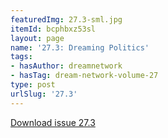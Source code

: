 ```yaml
---
featuredImg: 27.3-sml.jpg
itemId: bcphbxz53sl
layout: page
name: '27.3: Dreaming Politics'
tags:
- hasAuthor: dreamnetwork
- hasTag: dream-network-volume-27
type: post
urlSlug: '27.3'
---
```

<a href="../files/pdfs/Volume_27/27.3_dreaming_politics.pdf" download="">Download issue 27.3</a>